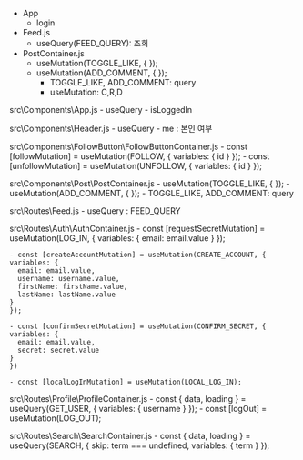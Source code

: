 * App
	- login
* Feed.js 
	- useQuery(FEED_QUERY): 조회 
* PostContainer.js
	- useMutation(TOGGLE_LIKE, { });
	- useMutation(ADD_COMMENT, { });
		- TOGGLE_LIKE, ADD_COMMENT: query 
		- useMutation: C,R,D
	
src\Components\App.js
    - useQuery
		- isLoggedIn

src\Components\Header.js
    - useQuery
		- me
		: 본인 여부 

src\Components\FollowButton\FollowButtonContainer.js
	- const [followMutation] = useMutation(FOLLOW, { variables: { id } });
	- const [unfollowMutation] = useMutation(UNFOLLOW, { variables: { id } });

src\Components\Post\PostContainer.js
    - useMutation(TOGGLE_LIKE, { });
	- useMutation(ADD_COMMENT, { });
		- TOGGLE_LIKE, ADD_COMMENT: query 		


src\Routes\Feed.js
    - useQuery
		: FEED_QUERY

src\Routes\Auth\AuthContainer.js
	- const [requestSecretMutation] = useMutation(LOG_IN, {
	variables: { email: email.value }
	});

	- const [createAccountMutation] = useMutation(CREATE_ACCOUNT, {
	variables: {
	  email: email.value,
	  username: username.value,
	  firstName: firstName.value,
	  lastName: lastName.value
	}
	});

	- const [confirmSecretMutation] = useMutation(CONFIRM_SECRET, {
	variables: {
	  email: email.value,
	  secret: secret.value
	}
	})

	- const [localLogInMutation] = useMutation(LOCAL_LOG_IN);

		

src\Routes\Profile\ProfileContainer.js
	- const { data, loading } = useQuery(GET_USER, { variables: { username } });
	- const [logOut] = useMutation(LOG_OUT);

src\Routes\Search\SearchContainer.js
	- const { data, loading } = useQuery(SEARCH, {
		skip: term === undefined,
		variables: {
		  term
		}
	});
